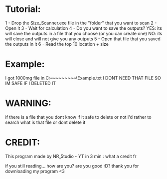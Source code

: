 # Tutorial:
1 - Drop the Size_Scanner.exe file in the "folder" that you want to scan
2 - Open it
3 - Wait for calculation
4 - Do you want to save the outputs?
YES:
its will save the outputs in a file that you choose (or you can create one)
NO:
its will close and will not give you any outputs
5 - Open that file that you saved the outputs in it
6 - Read the top 10 location + size



# Example:
I got 1000mg file in C:\~~~~~~~~~\Example.txt
I DONT NEED THAT FILE SO IM SAFE IF I DELETED IT



# WARNING:
if there is a file that you dont know if it safe to delete or not
i'd rather to search what is that file or dont delete it



# CREDIT:
This program made by NR_5tudio - YT in 3 min :
what a credit fr











if you still reading...
how are you?
are you good :D?
thank you for downloading my program <3
